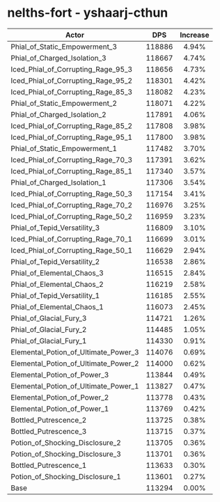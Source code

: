 # nelths-fort - yshaarj-cthun
| Actor | DPS | Increase |
|---|:---:|:---:|
|Phial_of_Static_Empowerment_3|118886|4.94%|
|Phial_of_Charged_Isolation_3|118667|4.74%|
|Iced_Phial_of_Corrupting_Rage_95_3|118656|4.73%|
|Iced_Phial_of_Corrupting_Rage_95_2|118301|4.42%|
|Iced_Phial_of_Corrupting_Rage_85_3|118082|4.23%|
|Phial_of_Static_Empowerment_2|118071|4.22%|
|Phial_of_Charged_Isolation_2|117891|4.06%|
|Iced_Phial_of_Corrupting_Rage_85_2|117808|3.98%|
|Iced_Phial_of_Corrupting_Rage_95_1|117800|3.98%|
|Phial_of_Static_Empowerment_1|117482|3.70%|
|Iced_Phial_of_Corrupting_Rage_70_3|117391|3.62%|
|Iced_Phial_of_Corrupting_Rage_85_1|117340|3.57%|
|Phial_of_Charged_Isolation_1|117306|3.54%|
|Iced_Phial_of_Corrupting_Rage_50_3|117154|3.41%|
|Iced_Phial_of_Corrupting_Rage_70_2|116976|3.25%|
|Iced_Phial_of_Corrupting_Rage_50_2|116959|3.23%|
|Phial_of_Tepid_Versatility_3|116809|3.10%|
|Iced_Phial_of_Corrupting_Rage_70_1|116699|3.01%|
|Iced_Phial_of_Corrupting_Rage_50_1|116629|2.94%|
|Phial_of_Tepid_Versatility_2|116538|2.86%|
|Phial_of_Elemental_Chaos_3|116515|2.84%|
|Phial_of_Elemental_Chaos_2|116219|2.58%|
|Phial_of_Tepid_Versatility_1|116185|2.55%|
|Phial_of_Elemental_Chaos_1|116073|2.45%|
|Phial_of_Glacial_Fury_3|114721|1.26%|
|Phial_of_Glacial_Fury_2|114485|1.05%|
|Phial_of_Glacial_Fury_1|114330|0.91%|
|Elemental_Potion_of_Ultimate_Power_3|114076|0.69%|
|Elemental_Potion_of_Ultimate_Power_2|114000|0.62%|
|Elemental_Potion_of_Power_3|113844|0.49%|
|Elemental_Potion_of_Ultimate_Power_1|113827|0.47%|
|Elemental_Potion_of_Power_2|113778|0.43%|
|Elemental_Potion_of_Power_1|113769|0.42%|
|Bottled_Putrescence_2|113725|0.38%|
|Bottled_Putrescence_3|113715|0.37%|
|Potion_of_Shocking_Disclosure_2|113705|0.36%|
|Potion_of_Shocking_Disclosure_3|113701|0.36%|
|Bottled_Putrescence_1|113633|0.30%|
|Potion_of_Shocking_Disclosure_1|113601|0.27%|
|Base|113294|0.00%|

